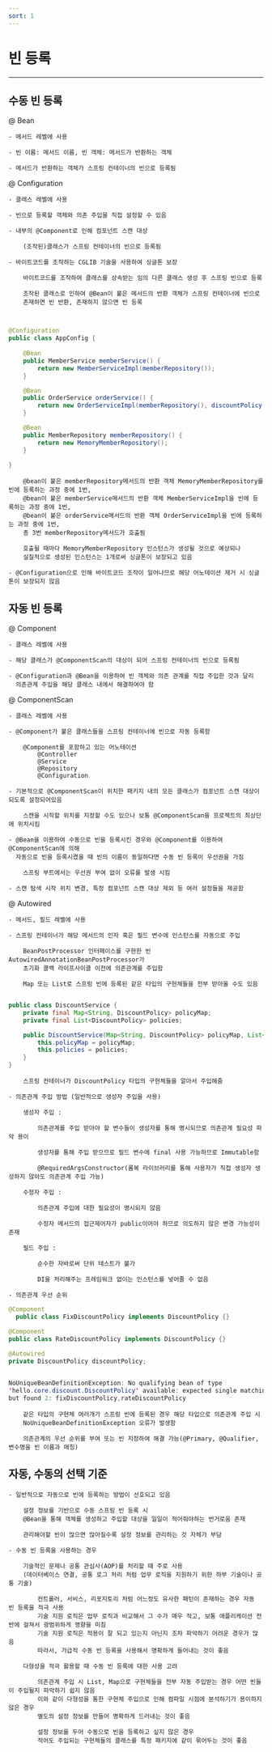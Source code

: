 ```yaml
---
sort: 1
---
```


# 빈 등록

---

## 수동 빈 등록

@ Bean

    - 메서드 레벨에 사용

    - 빈 이름: 메서드 이름, 빈 객체: 메서드가 반환하는 객체

    - 메서드가 반환하는 객체가 스프링 컨테이너의 빈으로 등록됨

@ Configuration  

    - 클래스 레벨에 사용

    - 빈으로 등록할 객체와 의존 주입을 직접 설정할 수 있음

    - 내부의 @Component로 인해 컴포넌트 스캔 대상

        (조작된)클래스가 스프링 컨테이너의 빈으로 등록됨

    - 바이트코드를 조작하는 CGLIB 기술을 사용하여 싱글톤 보장

        바이트코드를 조작하여 클래스를 상속받는 임의 다른 클래스 생성 후 스프링 빈으로 등록

        조작된 클래스로 인하여 @Bean이 붙은 메서드의 반환 객체가 스프링 컨테이너에 빈으로 
        존재하면 빈 반환, 존재하지 않으면 빈 등록


~~~java


@Configuration
public class AppConfig {
    
    @Bean
    public MemberService memberService() {
        return new MemberServiceImpl(memberRepository());
    }

    @Bean
    public OrderService orderService() {
        return new OrderServiceImpl(memberRepository(), discountPolicy());
    }

    @Bean
    public MemberRepository memberRepository() {
        return new MemoryMemberRepository();
    }
    
}
~~~

        @bean이 붙은 memberRepository메서드의 반환 객체 MemoryMemberRepository를 빈에 등록하는 과정 중에 1번,
        @bean이 붙은 memberService메서드의 반환 객체 MemberServiceImpl을 빈에 등록하는 과정 중에 1번,
        @bean이 붙은 orderService메서드의 반환 객체 OrderServiceImpl을 빈에 등록하는 과정 중에 1번,
        총 3번 memberRepository메서드가 호출됨
    
        호출될 때마다 MemoryMemberRepository 인스턴스가 생성될 것으로 예상되나 
        실질적으로 생성된 인스턴스는 1개로써 싱글톤이 보장되고 있음
    
    - @Configuration으로 인해 바이트코드 조작이 일어나므로 해당 어노테이션 제거 시 싱글톤이 보장되지 않음

## 자동 빈 등록

@ Component

    - 클래스 레벨에 사용

    - 해당 클래스가 @ComponentScan의 대상이 되어 스프링 컨테이너의 빈으로 등록됨

    - @Configuration과 @Bean을 이용하여 빈 객체와 의존 관계를 직접 주입한 것과 달리
      의존관계 주입을 해당 클래스 내에서 해결하여야 함

@ ComponentScan

    - 클래스 레벨에 사용

    - @Component가 붙은 클래스들을 스프링 컨테이너에 빈으로 자동 등록함

        @Component를 포함하고 있는 어노테이션
            @Controller
            @Service
            @Repository
            @Configuration

    - 기본적으로 @ComponentScan이 위치한 패키지 내의 모든 클래스가 컴포넌트 스캔 대상이 되도록 설정되어있음

        스캔을 시작할 위치를 지정할 수도 있으나 보통 @ComponentScan을 프로젝트의 최상단에 위치시킴

    - @Bean을 이용하여 수동으로 빈을 등록시킨 경우와 @Component를 이용하여 @ComponentScan에 의해
      자동으로 빈을 등록시켰을 때 빈의 이름이 동일하다면 수동 빈 등록이 우선권을 가짐
    
        스프링 부트에서는 우선권 부여 없이 오류를 발생 시킴

    - 스캔 탐색 시작 위치 변경, 특정 컴포넌트 스캔 대상 제외 등 여러 설정들을 제공함 

@ Autowired

    - 메서드, 필드 레벨에 사용
    
    - 스프링 컨테이너가 해당 메서드의 인자 혹은 필드 변수에 인스턴스를 자동으로 주입

        BeanPostProcessor 인터페이스를 구현한 빈 AutowiredAnnotationBeanPostProcessor가
        초기화 콜백 라이프사이클 이전에 의존관계를 주입함
    
        Map 또는 List로 스프링 빈에 등록된 같은 타입의 구현체들을 전부 받아올 수도 있음

~~~java

public class DiscountService {
    private final Map<String, DiscountPolicy> policyMap;
    private final List<DiscountPolicy> policies;

    public DiscountService(Map<String, DiscountPolicy> policyMap, List<DiscountPolicy> policies) {
        this.policyMap = policyMap;
        this.policies = policies;
    }    
}
~~~

        스프링 컨테이너가 DiscountPolicy 타입의 구현체들을 알아서 주입해줌

    - 의존관계 주입 방법 (일반적으로 생성자 주입을 사용)
    
        생성자 주입 :

            의존관계를 주입 받아야 할 변수들이 생성자를 통해 명시되므로 의존관계 필요성 파악 용이

            생성자를 통해 주입 받으므로 필드 변수에 final 사용 가능하므로 Immutable함

            @RequiredArgsConstructor(롬복 라이브러리를 통해 사용자가 직접 생성자 생성하지 않아도 의존관계 주입 가능)
        
        수정자 주입 :

            의존관계 주입에 대한 필요성이 명시되지 않음

            수정자 메서드의 접근제어자가 public이어야 하므로 의도하지 않은 변경 가능성이 존재

        필드 주입 :

            순수한 자바로써 단위 테스트가 불가

            DI을 처리해주는 프레임워크 없이는 인스턴스를 넣어줄 수 없음

    - 의존관계 우선 순위

~~~java
@Component
  public class FixDiscountPolicy implements DiscountPolicy {}

@Component
public class RateDiscountPolicy implements DiscountPolicy {}
    
@Autowired
private DiscountPolicy discountPolicy;


NoUniqueBeanDefinitionException: No qualifying bean of type
'hello.core.discount.DiscountPolicy' available: expected single matching bean
but found 2: fixDiscountPolicy,rateDiscountPolicy
~~~

        같은 타입의 구현체 여러개가 스프링 빈에 등록된 경우 해당 타입으로 의존관계 주입 시 
        NoUniqueBeanDefinitionException 오류가 발생함

        의존관계의 우선 순위를 부여 또는 빈 지정하여 해결 가능(@Primary, @Qualifier, 변수명을 빈 이름과 매칭)

## 자동, 수동의 선택 기준

    - 일반적으로 자동으로 빈에 등록하는 방법이 선호되고 있음

        설정 정보를 기반으로 수동 스프링 빈 등록 시 
        @Bean을 통해 객체를 생성하고 주입할 대상을 일일이 적어줘야하는 번거로움 존재

        관리해야할 빈이 많으면 많아질수록 설정 정보를 관리하는 것 자체가 부담

    - 수동 빈 등록을 사용하는 경우

        기술적인 문제나 공통 관심사(AOP)를 처리할 때 주로 사용
        (데이터베이스 연결, 공통 로그 처리 처럼 업무 로직을 지원하기 위한 하부 기술이나 공통 기술)

            컨트롤러, 서비스, 리포지토리 처럼 어느정도 유사한 패턴이 존재하는 경우 자동 빈 등록을 적극 사용
            기술 지원 로직은 업무 로직과 비교해서 그 수가 매우 적고, 보통 애플리케이션 전반에 걸쳐서 광범위하게 영향을 미침 
            기술 지원 로직은 적용이 잘 되고 있는지 아닌지 조차 파악하기 어려운 경우가 많음
            따라서, 가급적 수동 빈 등록을 사용해서 명확하게 들어내는 것이 좋음

        다형성을 적극 활용할 때 수동 빈 등록에 대한 사용 고려

            의존관계 주입 시 List, Map으로 구현체들을 전부 자동 주입받는 경우 어떤 빈들이 주입될지 파악하기 쉽지 않음
            이와 같이 다형성을 통한 구현체 주입으로 인해 컴파일 시점에 분석하기가 용이하지 않은 경우
            별도의 설정 정보를 만들어 명확하게 드러내는 것이 좋음
            
            설정 정보를 두어 수동으로 빈을 등록하고 싶지 않은 경우
            적어도 주입되는 구현체들의 클래스를 특정 패키지에 같이 묶어두는 것이 좋음
            
    

    
    
